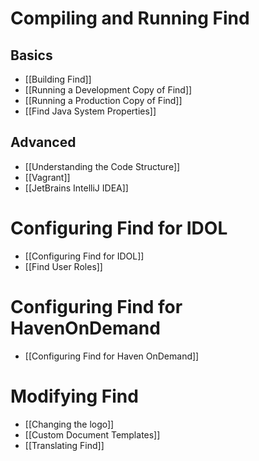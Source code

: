 # Compiling and Running Find

## Basics

- [[Building Find]]
- [[Running a Development Copy of Find]]
- [[Running a Production Copy of Find]]
- [[Find Java System Properties]]

## Advanced
- [[Understanding the Code Structure]]
- [[Vagrant]]
- [[JetBrains IntelliJ IDEA]]

# Configuring Find for IDOL

- [[Configuring Find for IDOL]]
- [[Find User Roles]]

# Configuring Find for HavenOnDemand

- [[Configuring Find for Haven OnDemand]]

# Modifying Find

- [[Changing the logo]]
- [[Custom Document Templates]]
- [[Translating Find]]